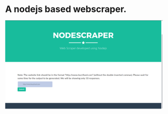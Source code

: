 # A nodejs based webscraper.

![Screenshot](https://github.com/amand1996/Nodescraper/blob/master/img.png)
